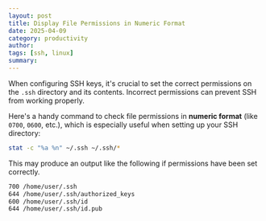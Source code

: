 ```yaml
---
layout: post
title: Display File Permissions in Numeric Format
date: 2025-04-09
category: productivity
author: 
tags: [ssh, linux]
summary: 
---
```


When configuring SSH keys, it's crucial to set the correct permissions on the `.ssh` directory and its contents. Incorrect permissions can prevent SSH from working properly.

Here's a handy command to check file permissions in **numeric format** (like `0700`, `0600`, etc.), which is especially useful when setting up your SSH directory:

```sh
stat -c "%a %n" ~/.ssh ~/.ssh/*
```

This may produce an output like the following if permissions have been set correctly.

```sh
700 /home/user/.ssh
644 /home/user/.ssh/authorized_keys
600 /home/user/.ssh/id
644 /home/user/.ssh/id.pub
```